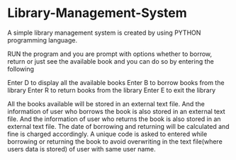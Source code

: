 # Library-Management-System
A simple library management system is created by using PYTHON programming language.

RUN the program and you are prompt with options whether to borrow, return or just see the available book 
and you can do so by entering the following

Enter D to display all the available books
Enter B to borrow books from the library
Enter R to return books from the library
Enter E to exit the library

All the books available will be stored in an external text file.
And the information of user who borrows the book is also stored in an external text file.
And the information of user who returns the book is also stored in an external text file.
The date of borrowing and returning will be calculated and fine is charged accordingly.
A unique code is asked to entered while borrowing or returning the book to avoid overwriting 
in the text file(where users data is stored) of user with same user name.

